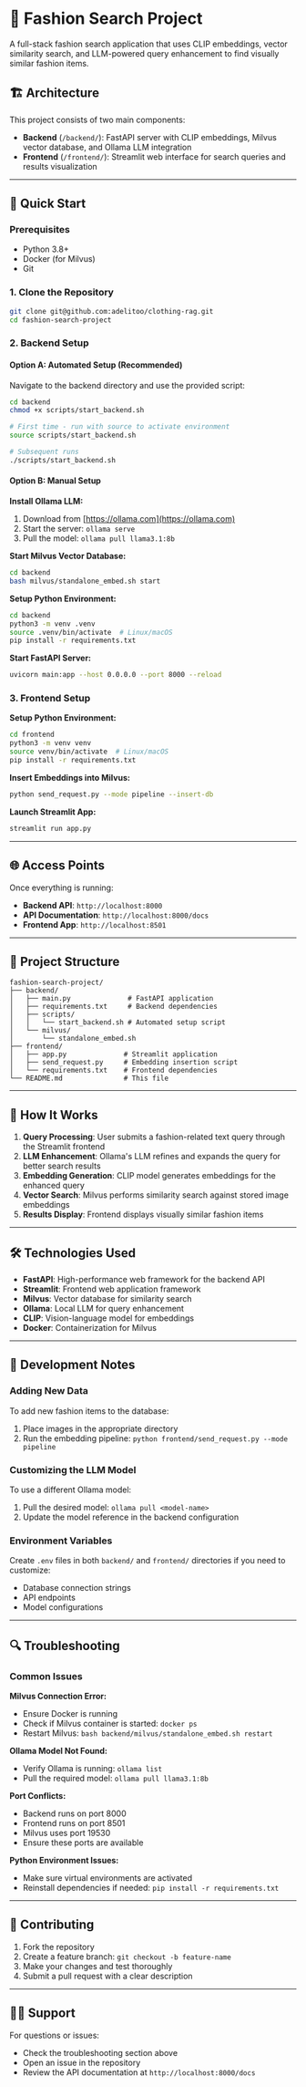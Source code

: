 # 🧵 Fashion Search Project

A full-stack fashion search application that uses CLIP embeddings, vector similarity search, and LLM-powered query enhancement to find visually similar fashion items.

## 🏗️ Architecture

This project consists of two main components:

- **Backend** (`/backend/`): FastAPI server with CLIP embeddings, Milvus vector database, and Ollama LLM integration
- **Frontend** (`/frontend/`): Streamlit web interface for search queries and results visualization

---

## 🚀 Quick Start

### Prerequisites

- Python 3.8+
- Docker (for Milvus)
- Git

### 1. Clone the Repository

```bash
git clone git@github.com:adelitoo/clothing-rag.git
cd fashion-search-project
```

### 2. Backend Setup

#### Option A: Automated Setup (Recommended)

Navigate to the backend directory and use the provided script:

```bash
cd backend
chmod +x scripts/start_backend.sh

# First time - run with source to activate environment
source scripts/start_backend.sh

# Subsequent runs
./scripts/start_backend.sh
```

#### Option B: Manual Setup

**Install Ollama LLM:**
1. Download from [https://ollama.com](https://ollama.com)
2. Start the server: `ollama serve`
3. Pull the model: `ollama pull llama3.1:8b`

**Start Milvus Vector Database:**
```bash
cd backend
bash milvus/standalone_embed.sh start
```

**Setup Python Environment:**
```bash
cd backend
python3 -m venv .venv
source .venv/bin/activate  # Linux/macOS
pip install -r requirements.txt
```

**Start FastAPI Server:**
```bash
uvicorn main:app --host 0.0.0.0 --port 8000 --reload
```

### 3. Frontend Setup

**Setup Python Environment:**
```bash
cd frontend
python3 -m venv venv
source venv/bin/activate  # Linux/macOS
pip install -r requirements.txt
```

**Insert Embeddings into Milvus:**
```bash
python send_request.py --mode pipeline --insert-db
```

**Launch Streamlit App:**
```bash
streamlit run app.py
```

---

## 🌐 Access Points

Once everything is running:

- **Backend API**: `http://localhost:8000`
- **API Documentation**: `http://localhost:8000/docs`
- **Frontend App**: `http://localhost:8501`

---

## 📁 Project Structure

```
fashion-search-project/
├── backend/
│   ├── main.py              # FastAPI application
│   ├── requirements.txt     # Backend dependencies
│   ├── scripts/
│   │   └── start_backend.sh # Automated setup script
│   └── milvus/
│       └── standalone_embed.sh
├── frontend/
│   ├── app.py              # Streamlit application
│   ├── send_request.py     # Embedding insertion script
│   └── requirements.txt    # Frontend dependencies
└── README.md               # This file
```

---

## 🔧 How It Works

1. **Query Processing**: User submits a fashion-related text query through the Streamlit frontend
2. **LLM Enhancement**: Ollama's LLM refines and expands the query for better search results
3. **Embedding Generation**: CLIP model generates embeddings for the enhanced query
4. **Vector Search**: Milvus performs similarity search against stored image embeddings
5. **Results Display**: Frontend displays visually similar fashion items

---

## 🛠️ Technologies Used

- **FastAPI**: High-performance web framework for the backend API
- **Streamlit**: Frontend web application framework
- **Milvus**: Vector database for similarity search
- **Ollama**: Local LLM for query enhancement
- **CLIP**: Vision-language model for embeddings
- **Docker**: Containerization for Milvus

---

## 📝 Development Notes

### Adding New Data

To add new fashion items to the database:
1. Place images in the appropriate directory
2. Run the embedding pipeline: `python frontend/send_request.py --mode pipeline`

### Customizing the LLM Model

To use a different Ollama model:
1. Pull the desired model: `ollama pull <model-name>`
2. Update the model reference in the backend configuration

### Environment Variables

Create `.env` files in both `backend/` and `frontend/` directories if you need to customize:
- Database connection strings
- API endpoints
- Model configurations

---

## 🔍 Troubleshooting

### Common Issues

**Milvus Connection Error:**
- Ensure Docker is running
- Check if Milvus container is started: `docker ps`
- Restart Milvus: `bash backend/milvus/standalone_embed.sh restart`

**Ollama Model Not Found:**
- Verify Ollama is running: `ollama list`
- Pull the required model: `ollama pull llama3.1:8b`

**Port Conflicts:**
- Backend runs on port 8000
- Frontend runs on port 8501
- Milvus uses port 19530
- Ensure these ports are available

**Python Environment Issues:**
- Make sure virtual environments are activated
- Reinstall dependencies if needed: `pip install -r requirements.txt`

---

## 🤝 Contributing

1. Fork the repository
2. Create a feature branch: `git checkout -b feature-name`
3. Make your changes and test thoroughly
4. Submit a pull request with a clear description

---

## 🙋‍♂️ Support

For questions or issues:
- Check the troubleshooting section above
- Open an issue in the repository
- Review the API documentation at `http://localhost:8000/docs`
